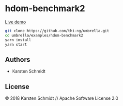# hdom-benchmark2

[Live demo](http://demo.thi.ng/umbrella/hdom-benchmark2/)

```bash
git clone https://github.com/thi-ng/umbrella.git
cd umbrella/examples/hdom-benchmark2
yarn install
yarn start
```

## Authors

- Karsten Schmidt

## License

&copy; 2018 Karsten Schmidt // Apache Software License 2.0
